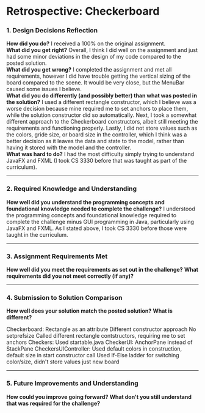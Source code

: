 # Retrospective: Checkerboard

### 1. Design Decisions Reflection
**How did you do?** I received a 100% on the original assignment.  
**What did you get right?** Overall, I think I did well on the assignment and just had some minor deviations in the design of my code compared to the posted solution.  
**What did you get wrong?** I completed the assignment and met all requirements, however I did have trouble getting the vertical sizing of the board compared to the scene. It would be very close, but the MenuBar caused some issues I believe.  
**What did you do differently (and possibly better) than what was posted in the solution?** I used a different rectangle constructor, which I believe was a worse decision because mine required me to set anchors to place them, while the solution constructor did so automatically. Next, I took a somewhat different approach to the Checkerboard constructors, albeit still meeting the requirements and functioning properly. Lastly, I did not store values such as the colors, gride size, or board size in the controller, which I think was a better decision as it leaves the data and state to the model, rather than having it stored with the model and the controller.  
**What was hard to do?** I had the most difficulty simply trying to understand JavaFX and FXML (I took CS 3330 before that was taught as part of the curriculum).  

---

### 2. Required Knowledge and Understanding
**How well did you understand the programming concepts and foundational knowledge needed to complete the challenge?** I understood the programming concepts and foundational knowledge required to complete the challenge minus GUI programming in Java, particularly using JavaFX and FXML. As I stated above, I took CS 3330 before those were taught in the curriculum.  

---

### 3. Assignment Requirements Met
**How well did you meet the requirements as set out in the challenge?** 
**What requirements did you not meet correctly (if any)?** 

---

### 4. Submission to Solution Comparison
**How well does your solution match the posted solution?** 
**What is different?** 

Checkerboard:
  Rectangle as an attribute
  Different constructor approach
  No setprefsize
  Called different rectangle contstructors, requiring me to set anchors
Checkers:
  Used startable.java
CheckerUI:
  AnchorPane instead of StackPane
CheckersUIController:
  Used default colors in construction, default size in start constructor call
  Used If-Else ladder for switching color/size, didn't store values just new board
  
---

### 5. Future Improvements and Understanding
**How could you improve going forward?** 
**What don't you still understand that was required for the challenge?** 
